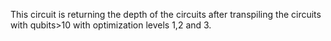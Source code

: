 This circuit is returning the depth of the circuits after transpiling the circuits with qubits>10 with optimization levels 1,2 and 3.
